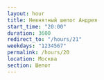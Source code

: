 ```yaml
---
layout: hour
title: Невнятный шепот Андрея
start_time: "20:00"
duration: 3600
redirect_to: "/hours/21"
weekdays: "1234567"
permalink: /hours/20
location: Москва
section: Шепот
---
```

